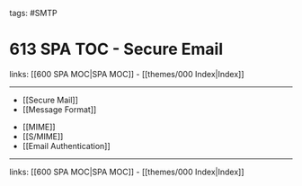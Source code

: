 tags: #SMTP 

# 613 SPA TOC - Secure Email

links: [[600 SPA MOC|SPA MOC]] - [[themes/000 Index|Index]]

---

- [[Secure Mail]]
- [[Message Format]]
* [[MIME]]
* [[S/MIME]]
* [[Email Authentication]]

---
links: [[600 SPA MOC|SPA MOC]] - [[themes/000 Index|Index]]